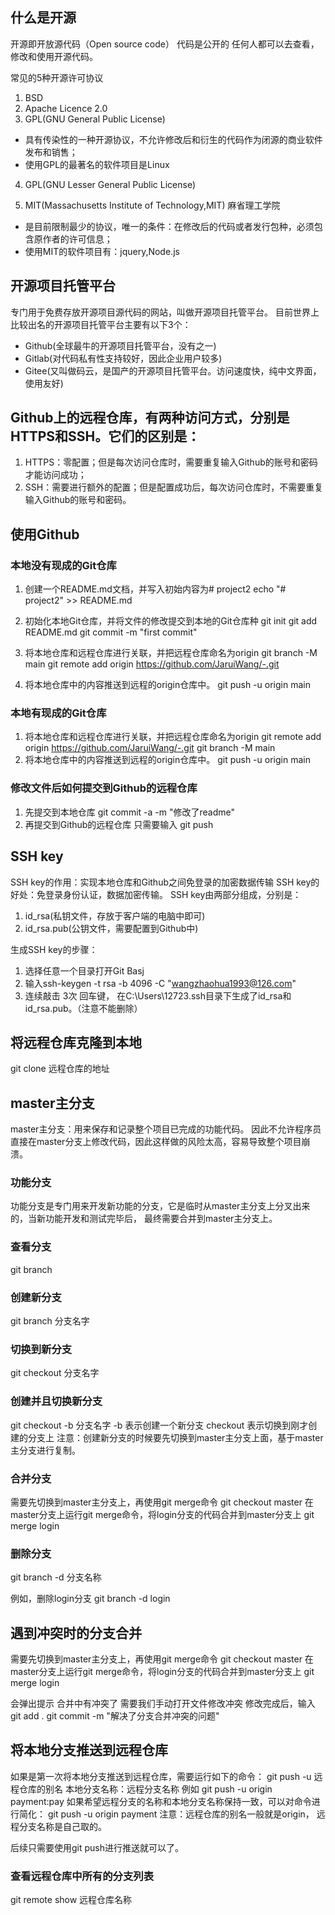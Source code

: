 ## 什么是开源
开源即开放源代码（Open source code）
代码是公开的
任何人都可以去查看，修改和使用开源代码。

常见的5种开源许可协议
1. BSD
2. Apache Licence 2.0
3. GPL(GNU General Public License)
- 具有传染性的一种开源协议，不允许修改后和衍生的代码作为闭源的商业软件发布和销售；
- 使用GPL的最著名的软件项目是Linux

4. GPL(GNU Lesser General Public License)

5. MIT(Massachusetts Institute of Technology,MIT)
麻省理工学院
- 是目前限制最少的协议，唯一的条件：在修改后的代码或者发行包种，必须包含原作者的许可信息；
- 使用MIT的软件项目有：jquery,Node.js

## 开源项目托管平台
专门用于免费存放开源项目源代码的网站，叫做开源项目托管平台。
目前世界上比较出名的开源项目托管平台主要有以下3个：
- Github(全球最牛的开源项目托管平台，没有之一)
- Gitlab(对代码私有性支持较好，因此企业用户较多)
- Gitee(又叫做码云，是国产的开源项目托管平台。访问速度快，纯中文界面，使用友好)

## Github上的远程仓库，有两种访问方式，分别是HTTPS和SSH。它们的区别是：
1. HTTPS：零配置；但是每次访问仓库时，需要重复输入Github的账号和密码才能访问成功；
2. SSH：需要进行额外的配置；但是配置成功后，每次访问仓库时，不需要重复输入Github的账号和密码。

## 使用Github
### 本地没有现成的Git仓库
1. 创建一个README.md文档，并写入初始内容为# project2
echo "# project2" >> README.md
2. 初始化本地Git仓库，并将文件的修改提交到本地的Git仓库种
git init
git add README.md
git commit -m "first commit"

3. 将本地仓库和远程仓库进行关联，并把远程仓库命名为origin
git branch -M main
git remote add origin https://github.com/JaruiWang/-.git
4. 将本地仓库中的内容推送到远程的origin仓库中。
git push -u origin main

### 本地有现成的Git仓库
1. 将本地仓库和远程仓库进行关联，并把远程仓库命名为origin
git remote add origin https://github.com/JaruiWang/-.git
git branch -M main
2. 将本地仓库中的内容推送到远程的origin仓库中。
git push -u origin main

### 修改文件后如何提交到Github的远程仓库
1. 先提交到本地仓库
 git commit -a -m "修改了readme"
2. 再提交到Github的远程仓库
    只需要输入 git push

## SSH key
SSH key的作用：实现本地仓库和Github之间免登录的加密数据传输
SSH key的好处：免登录身份认证，数据加密传输。
SSH key由两部分组成，分别是：
1. id_rsa(私钥文件，存放于客户端的电脑中即可)
2. id_rsa.pub(公钥文件，需要配置到Github中)

生成SSH key的步骤：
1. 选择任意一个目录打开Git Basj
2. 输入ssh-keygen -t rsa -b 4096 -C "wangzhaohua1993@126.com"
3. 连续敲击 3次 回车键， 在C:\Users\12723\.ssh目录下生成了id_rsa和id_rsa.pub。（注意不能删除）

## 将远程仓库克隆到本地
git clone 远程仓库的地址

## master主分支
master主分支：用来保存和记录整个项目已完成的功能代码。
因此不允许程序员直接在master分支上修改代码，因此这样做的风险太高，容易导致整个项目崩溃。

### 功能分支
功能分支是专门用来开发新功能的分支，它是临时从master主分支上分叉出来的，当新功能开发和测试完毕后，
最终需要合并到master主分支上。

### 查看分支
git branch
### 创建新分支
git branch 分支名字
### 切换到新分支
git checkout 分支名字

### 创建并且切换新分支
git checkout -b 分支名字
-b 表示创建一个新分支
checkout 表示切换到刚才创建的分支上
注意：创建新分支的时候要先切换到master主分支上面，基于master主分支进行复制。

### 合并分支
需要先切换到master主分支上，再使用git merge命令
git checkout master
在master分支上运行git merge命令，将login分支的代码合并到master分支上
git merge login

### 删除分支
git branch -d 分支名称

例如，删除login分支
git branch -d login

## 遇到冲突时的分支合并
需要先切换到master主分支上，再使用git merge命令
git checkout master
在master分支上运行git merge命令，将login分支的代码合并到master分支上
git merge login

会弹出提示 合并中有冲突了
需要我们手动打开文件修改冲突
修改完成后，输入
git add .
git commit -m "解决了分支合并冲突的问题"

## 将本地分支推送到远程仓库
如果是第一次将本地分支推送到远程仓库，需要运行如下的命令：
git push -u 远程仓库的别名 本地分支名称：远程分支名称
例如
git push -u origin payment:pay
如果希望远程分支的名称和本地分支名称保持一致，可以对命令进行简化：
git push -u origin payment
注意：远程仓库的别名一般就是origin，
远程分支名称是自己取的。

后续只需要使用git push进行推送就可以了。

### 查看远程仓库中所有的分支列表
git remote show 远程仓库名称